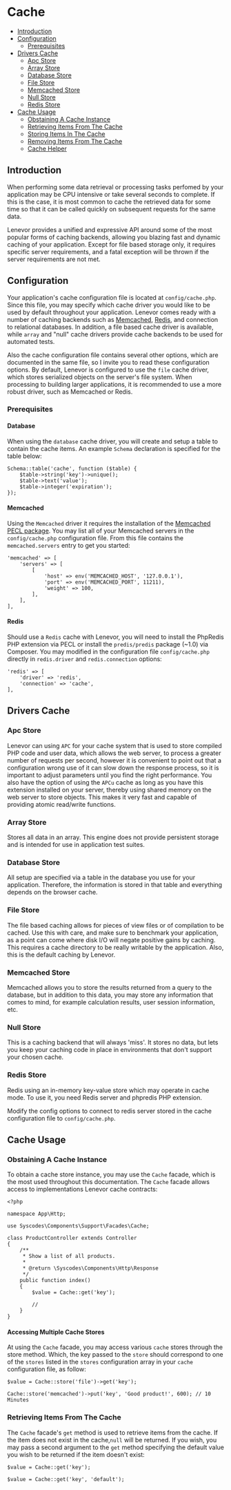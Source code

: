 # Cache

- [Introduction](#introduction)
- [Configuration](#configuration)
    - [Prerequisites](#prerequisites)
- [Drivers Cache](#drivers-cache)
    - [Apc Store](#apc-store)
    - [Array Store](#array-store)
    - [Database Store](#database-store)
    - [File Store](#file-store)
    - [Memcached Store](#memcached-Store)
    - [Null Store](#null-store)
    - [Redis Store](#redis-store)
- [Cache Usage](#cache-usage)
    - [Obstaining A Cache Instance](#obstaining-cache-instance)
    - [Retrieving Items From The Cache](#retrieving-items-cache)
    - [Storing Items In The Cache](#storing-items-cache)
    - [Removing Items From The Cache](#removing-items-cache)
    - [Cache Helper](#cache-helper)

<a name="introduction"></a>
## Introduction


When performing some data retrieval or processing tasks perfomed by your application may be CPU intensive or take several seconds to complete. If this is the case, it is most common to cache the retrieved data for some time so that it can be called quickly on subsequent requests for the same data.

Lenevor provides a unified and expressive API around some of the most popular forms of caching backends, allowing you blazing fast and dynamic caching of your application. Except for file based storage only, it requires specific server requirements, and a fatal exception will be thrown if the server requirements are not met.

<a name="configuration"></a>
## Configuration

Your application's cache configuration file is located at `config/cache.php`. Since this file, you may specify which cache driver you would like to be used by default throughout your application. Lenevor comes ready with a number of caching backends such as [Memcached](https://memcached.org), [Redis](https://redis.io), and connection to relational databases. In addition, a file based cache driver is available, while `array` and "null" cache drivers provide cache backends to be used for automated tests.

Also the cache configuration file contains several other options, which are documented in the same file, so I invite you to read these configuration options. By default, Lenevor is configured to use the `file` cache driver, which stores serialized objects on the server's file system. When processing to building larger applications, it is recommended to use a more robust driver, such as Memcached or Redis.

<a name="prerequisites"></a>
### Prerequisites

#### Database

When using the `database` cache driver, you will create and setup a table to contain the cache items. An example `Schema` declaration is specified for the table below:

    Schema::table('cache', function ($table) {
        $table->string('key')->unique();
        $table->text('value');
        $table->integer('expiration');
    });

#### Memcached

Using the `Memcached` driver it requires the installation of the [Memcached PECL package](https://pecl.php.net/package/memcached). You may list all of your Memcached servers in the `config/cache.php` configuration file. From this file contains the `memcached.servers` entry to get you started:

    'memcached' => [
        'servers' => [
            [
                'host' => env('MEMCACHED_HOST', '127.0.0.1'),
                'port' => env('MEMCACHED_PORT', 11211),
                'weight' => 100,
            ],
        ],
    ],

#### Redis

Should use a `Redis` cache with Lenevor, you will need to install the PhpRedis PHP extension via PECL or install the `predis/predis` package (~1.0) via Composer. You may modified in the configuration file `config/cache.php` directly in `redis.driver` and `redis.connection` options:

    'redis' => [
        'driver' => 'redis',
        'connection' => 'cache',
    ],

<a name="drivers-cache"></a>
## Drivers Cache

<a name="apc-store"></a>
### Apc Store

Lenevor can using `APC` for your cache system that is used to store compiled PHP code and user data, which allows the web server, to process a greater number of requests per second, however it is convenient to point out that a configuration wrong use of it can slow down the response process, so it is important to adjust parameters until you find the right performance. You also have the option of using the `APCu` cache as long as you have this extension installed on your server, thereby using shared memory on the web server to store objects. This makes it very fast and capable of providing atomic read/write functions.

<a name="array-store"></a>
### Array Store

Stores all data in an array. This engine does not provide persistent storage and is intended for use in application test suites.

<a name="database-store"></a>
### Database Store

All setup are specified via a table in the database you use for your application. Therefore, the information is stored in that table and everything depends on the browser cache.

<a name="file-store"></a>
### File Store

The file based caching allows for pieces of view files or of compilation to be cached. Use this with care, and make sure to benchmark your application, as a point can come where disk I/O will negate positive gains by caching. This requires a cache directory to be really writable by the application. Also, this is the default caching by Lenevor.

<a name="memcached-store"></a>
### Memcached Store

Memcached allows you to store the results returned from a query to the database, but in addition to this data, you may store any information that comes to mind, for example calculation results, user session information, etc.

<a name="null-store"></a>
### Null Store

This is a caching backend that will always 'miss'. It stores no data, but lets you keep your caching code in place in environments that don't support your chosen cache.

<a name="redis-store"></a>
### Redis Store

Redis using an in-memory key-value store which may operate in cache mode. To use it, you need Redis server and phpredis PHP extension.

Modify the config options to connect to redis server stored  in the cache configuration file to `config/cache.php`.

<a name="cache-usage"></a>
## Cache Usage

<a name="obstaining-cache-instance"></a>
### Obstaining A Cache Instance

To obtain a cache store instance, you may use the `Cache` facade, which is the most used throughout this documentation. The `Cache` facade allows access to implementations Lenevor cache contracts:

    <?php

    namespace App\Http;

    use Syscodes\Components\Support\Facades\Cache;

    class ProductController extends Controller
    {
        /**
         * Show a list of all products.
         *
         * @return \Syscodes\Components\Http\Response
         */
        public function index()
        {
            $value = Cache::get('key');
            
            //
        }
    }

<a name="accessing-multiple-cache-stores"></a>
#### Accessing Multiple Cache Stores

At using the `Cache` facade, you may access various `cache` stores through the store method. Which, the key passed to the `store`  should correspond to one of the `stores` listed in the `stores` configuration array in your `cache` configuration file, as follow:

    $value = Cache::store('file')->get('key');

    Cache::store('memcached')->put('key', 'Good product!', 600); // 10 Minutes

<a name="retrieving-items-cache"></a>
### Retrieving Items From The Cache

The `Cache` facade's `get` method is used to retrieve items from the cache. If the item does not exist in the cache,`null` will be returned. If you wish, you may pass a second argument to the `get` method specifying the default value you wish to be returned if the item doesn't exist:

    $value = Cache::get('key');

    $value = Cache::get('key', 'default');